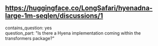 ## https://huggingface.co/LongSafari/hyenadna-large-1m-seqlen/discussions/1

contains_question: yes  
question_part: "Is there a Hyena implementation coming within the transformers package?"